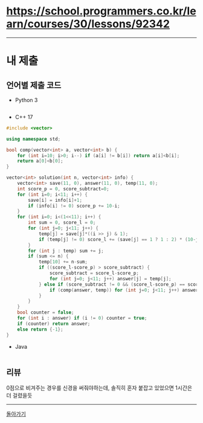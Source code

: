# https://school.programmers.co.kr/learn/courses/30/lessons/92342

---
# 내 제출

## 언어별 제출 코드

- Python 3
``` python

```

- C++ 17
``` c++
#include <vector>

using namespace std;

bool comp(vector<int> a, vector<int> b) {
    for (int i=10; i>0; i--) if (a[i] != b[i]) return a[i]<b[i];
    return a[0]<b[0];
}

vector<int> solution(int n, vector<int> info) {
    vector<int> save(11, 0), answer(11, 0), temp(11, 0);
    int score_p = 0, score_subtract=0;
    for (int i=0; i<11; i++) {
        save[i] = info[i]+1;
        if (info[i] != 0) score_p += 10-i;
    }
    for (int i=0; i<(1<<11); i++) {
        int sum = 0, score_l = 0;
        for (int j=0; j<11; j++) {
            temp[j] = save[j]*((i >> j) & 1);
            if (temp[j] != 0) score_l += (save[j] == 1 ? 1 : 2) * (10-j);
        }
        for (int j : temp) sum += j;
        if (sum <= n) {
            temp[10] += n-sum;
            if ((score_l-score_p) > score_subtract) {
                score_subtract = score_l-score_p;
                for (int j=0; j<11; j++) answer[j] = temp[j];
            } else if (score_subtract != 0 && (score_l-score_p) == score_subtract){
                if (comp(answer, temp)) for (int j=0; j<11; j++) answer[j] = temp[j];
            }
        }
    }
    bool counter = false;
    for (int i : answer) if (i != 0) counter = true;
    if (counter) return answer;
    else return {-1};
}
```

- Java
``` java

```

## 리뷰

0점으로 비겨주는 경우를 신경을 써줘야하는데, 솔직히 혼자 붙잡고 있었으면 1시간은 더 걸렸을듯


---
[돌아가기](../SSAFY_11th_study.md)